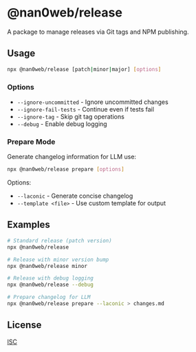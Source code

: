 # @nan0web/release

A package to manage releases via Git tags and NPM publishing.

## Usage

```bash
npx @nan0web/release [patch|minor|major] [options]
```

### Options

- `--ignore-uncommitted` - Ignore uncommitted changes
- `--ignore-fail-tests` - Continue even if tests fail
- `--ignore-tag` - Skip git tag operations
- `--debug` - Enable debug logging

### Prepare Mode

Generate changelog information for LLM use:

```bash
npx @nan0web/release prepare [options]
```

Options:
- `--laconic` - Generate concise changelog
- `--template <file>` - Use custom template for output

## Examples

```bash
# Standard release (patch version)
npx @nan0web/release

# Release with minor version bump
npx @nan0web/release minor

# Release with debug logging
npx @nan0web/release --debug

# Prepare changelog for LLM
npx @nan0web/release prepare --laconic > changes.md
```

## License

[ISC](./LICENSE)
